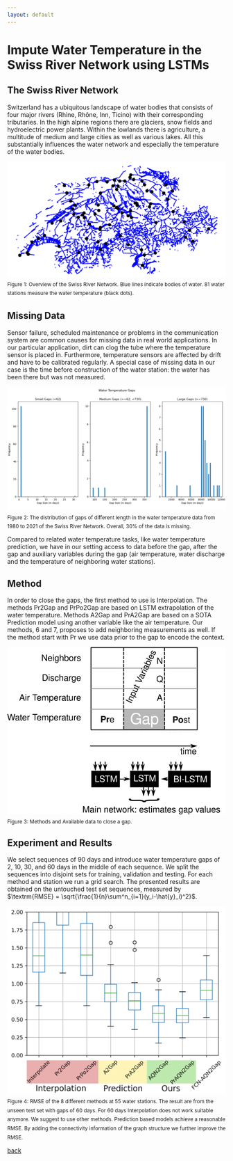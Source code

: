 ```yaml
---
layout: default
---
```


# Impute Water Temperature in the Swiss River Network using LSTMs

## The Swiss River Network

Switzerland has a ubiquitous landscape of water bodies that consists of four major rivers (Rhine, Rhône, Inn, Ticino) with their corresponding tributaries. In the high alpine regions there are glaciers, snow fields and hydroelectric power plants. Within the lowlands there is agriculture, a multitude of medium and large cities as well as various lakes. All this substantially influences the water network and especially the temperature of the water bodies.

![blueblackswiss](img/blue_black_swiss.png)
<sub>Figure 1: Overview of the Swiss River Network. Blue lines indicate bodies of water. 81 water stations measure the water temperature (black dots).<sub>

## Missing Data
Sensor failure, scheduled maintenance or problems in the communication system are common causes for missing data in real world applications. In our particular application, dirt can clog the tube where the temperature sensor is placed in. Furthermore, temperature sensors are affected by drift and have to be calibrated regularly. A special case of missing data in our case is the time before construction of the water station: the water has been there but was not measured.

![missingdata](img/gaps_wt_30percent_62bins_edit%20(1).png)
<sub>Figure 2: The distribution of gaps of different length in the water temperature data from 1980 to 2021 of the Swiss River Network. Overall, 30\% of the data is missing.</sub>

Compared to related water temperature tasks, like water temperature prediction, we have in our setting access to data before the gap, after the gap and auxiliary variables during the gap (air temperature, water discharge and the temperature of neighboring water stations).

## Method
In order to close the gaps, the first method to use is Interpolation. The methods Pr2Gap and PrPo2Gap are based on LSTM extrapolation of the water temperature. Methods A2Gap and PrA2Gap are based on a SOTA Prediction model using another variable like the air temperature. Our methods, 6 and 7, proposes to add neighboring measurements as well. If the method start with Pr we use data prior to the gap to encode the context.

![method](img/method_impute.png)
<sub>Figure 3: Methods and Available data to close a gap.</sub>

## Experiment and Results
We select sequences of 90 days and introduce water temperature gaps of 2, 10, 30, and 60 days in the middle of each sequence. We split the sequences into disjoint sets for training, validation and testing. For each method and station we run a grid search. The presented results are obtained on the untouched test set sequences, measured by $\textrm{RMSE} = \sqrt{\frac{1}{n}\sum^n_{i=1}(y_i-\hat{y}_i)^2}$.

![results60](img/lim2_hohle_60_poster.png)
<sub>Figure 4: RMSE of the 8 different methods at 55 water stations. The result are from the unseen test set with gaps of 60 days. For 60 days Interpolation does not work suitable anymore. We suggest to use other methods. Prediction based models achieve a reasonable RMSE. By adding the connectivity information of the graph structure we further improve the RMSE.</sub>

[back](./)


